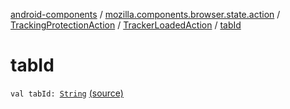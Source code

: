 [android-components](../../../index.md) / [mozilla.components.browser.state.action](../../index.md) / [TrackingProtectionAction](../index.md) / [TrackerLoadedAction](index.md) / [tabId](./tab-id.md)

# tabId

`val tabId: `[`String`](https://kotlinlang.org/api/latest/jvm/stdlib/kotlin/-string/index.html) [(source)](https://github.com/mozilla-mobile/android-components/blob/master/components/browser/state/src/main/java/mozilla/components/browser/state/action/BrowserAction.kt#L200)